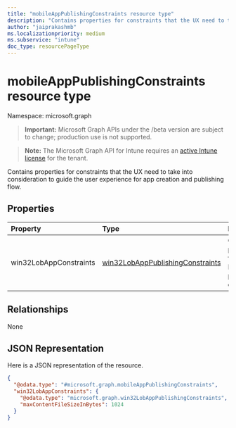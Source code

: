 ```yaml
---
title: "mobileAppPublishingConstraints resource type"
description: "Contains properties for constraints that the UX need to take into consideration to guide the user experience for app creation and publishing flow."
author: "jaiprakashmb"
ms.localizationpriority: medium
ms.subservice: "intune"
doc_type: resourcePageType
---
```


# mobileAppPublishingConstraints resource type

Namespace: microsoft.graph
> **Important:** Microsoft Graph APIs under the /beta version are subject to change; production use is not supported.

> **Note:** The Microsoft Graph API for Intune requires an [active Intune license](https://go.microsoft.com/fwlink/?linkid=839381) for the tenant.


Contains properties for constraints that the UX need to take into consideration to guide the user experience for app creation and publishing flow.

## Properties
|Property|Type|Description|
|:---|:---|:---|
|win32LobAppConstraints|[win32LobAppPublishingConstraints](../resources/intune-apps-win32lobapppublishingconstraints.md)|Contains properties for Win32 LOB app publishing constraints.|

## Relationships
None

## JSON Representation
Here is a JSON representation of the resource.
<!-- {
  "blockType": "resource",
  "@odata.type": "microsoft.graph.mobileAppPublishingConstraints"
}
-->
``` json
{
  "@odata.type": "#microsoft.graph.mobileAppPublishingConstraints",
  "win32LobAppConstraints": {
    "@odata.type": "microsoft.graph.win32LobAppPublishingConstraints",
    "maxContentFileSizeInBytes": 1024
  }
}
```
